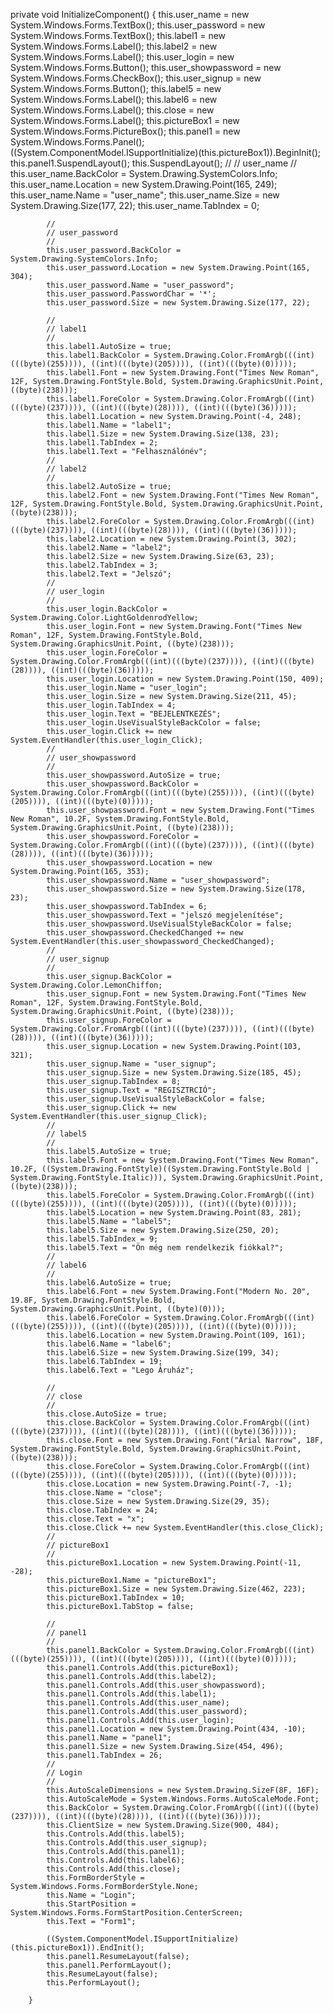  private void InitializeComponent()
        {
            this.user_name = new System.Windows.Forms.TextBox();
            this.user_password = new System.Windows.Forms.TextBox();
            this.label1 = new System.Windows.Forms.Label();
            this.label2 = new System.Windows.Forms.Label();
            this.user_login = new System.Windows.Forms.Button();
            this.user_showpassword = new System.Windows.Forms.CheckBox();
            this.user_signup = new System.Windows.Forms.Button();
            this.label5 = new System.Windows.Forms.Label();
            this.label6 = new System.Windows.Forms.Label();
            this.close = new System.Windows.Forms.Label();
            this.pictureBox1 = new System.Windows.Forms.PictureBox();
            this.panel1 = new System.Windows.Forms.Panel();
            ((System.ComponentModel.ISupportInitialize)(this.pictureBox1)).BeginInit();
            this.panel1.SuspendLayout();
            this.SuspendLayout();
            // 
            // user_name
            // 
            this.user_name.BackColor = System.Drawing.SystemColors.Info;
            this.user_name.Location = new System.Drawing.Point(165, 249);
            this.user_name.Name = "user_name";
            this.user_name.Size = new System.Drawing.Size(177, 22);
            this.user_name.TabIndex = 0;
           
            // 
            // user_password
            // 
            this.user_password.BackColor = System.Drawing.SystemColors.Info;
            this.user_password.Location = new System.Drawing.Point(165, 304);
            this.user_password.Name = "user_password";
            this.user_password.PasswordChar = '*';
            this.user_password.Size = new System.Drawing.Size(177, 22);
            
            // 
            // label1
            // 
            this.label1.AutoSize = true;
            this.label1.BackColor = System.Drawing.Color.FromArgb(((int)(((byte)(255)))), ((int)(((byte)(205)))), ((int)(((byte)(0)))));
            this.label1.Font = new System.Drawing.Font("Times New Roman", 12F, System.Drawing.FontStyle.Bold, System.Drawing.GraphicsUnit.Point, ((byte)(238)));
            this.label1.ForeColor = System.Drawing.Color.FromArgb(((int)(((byte)(237)))), ((int)(((byte)(28)))), ((int)(((byte)(36)))));
            this.label1.Location = new System.Drawing.Point(-4, 248);
            this.label1.Name = "label1";
            this.label1.Size = new System.Drawing.Size(138, 23);
            this.label1.TabIndex = 2;
            this.label1.Text = "Felhasználónév";
            // 
            // label2
            // 
            this.label2.AutoSize = true;
            this.label2.Font = new System.Drawing.Font("Times New Roman", 12F, System.Drawing.FontStyle.Bold, System.Drawing.GraphicsUnit.Point, ((byte)(238)));
            this.label2.ForeColor = System.Drawing.Color.FromArgb(((int)(((byte)(237)))), ((int)(((byte)(28)))), ((int)(((byte)(36)))));
            this.label2.Location = new System.Drawing.Point(3, 302);
            this.label2.Name = "label2";
            this.label2.Size = new System.Drawing.Size(63, 23);
            this.label2.TabIndex = 3;
            this.label2.Text = "Jelszó";
            // 
            // user_login
            // 
            this.user_login.BackColor = System.Drawing.Color.LightGoldenrodYellow;
            this.user_login.Font = new System.Drawing.Font("Times New Roman", 12F, System.Drawing.FontStyle.Bold, System.Drawing.GraphicsUnit.Point, ((byte)(238)));
            this.user_login.ForeColor = System.Drawing.Color.FromArgb(((int)(((byte)(237)))), ((int)(((byte)(28)))), ((int)(((byte)(36)))));
            this.user_login.Location = new System.Drawing.Point(150, 409);
            this.user_login.Name = "user_login";
            this.user_login.Size = new System.Drawing.Size(211, 45);
            this.user_login.TabIndex = 4;
            this.user_login.Text = "BEJELENTKEZÉS";
            this.user_login.UseVisualStyleBackColor = false;
            this.user_login.Click += new System.EventHandler(this.user_login_Click);
            // 
            // user_showpassword
            // 
            this.user_showpassword.AutoSize = true;
            this.user_showpassword.BackColor = System.Drawing.Color.FromArgb(((int)(((byte)(255)))), ((int)(((byte)(205)))), ((int)(((byte)(0)))));
            this.user_showpassword.Font = new System.Drawing.Font("Times New Roman", 10.2F, System.Drawing.FontStyle.Bold, System.Drawing.GraphicsUnit.Point, ((byte)(238)));
            this.user_showpassword.ForeColor = System.Drawing.Color.FromArgb(((int)(((byte)(237)))), ((int)(((byte)(28)))), ((int)(((byte)(36)))));
            this.user_showpassword.Location = new System.Drawing.Point(165, 353);
            this.user_showpassword.Name = "user_showpassword";
            this.user_showpassword.Size = new System.Drawing.Size(178, 23);
            this.user_showpassword.TabIndex = 6;
            this.user_showpassword.Text = "jelszó megjelenítése";
            this.user_showpassword.UseVisualStyleBackColor = false;
            this.user_showpassword.CheckedChanged += new System.EventHandler(this.user_showpassword_CheckedChanged);
            // 
            // user_signup
            // 
            this.user_signup.BackColor = System.Drawing.Color.LemonChiffon;
            this.user_signup.Font = new System.Drawing.Font("Times New Roman", 12F, System.Drawing.FontStyle.Bold, System.Drawing.GraphicsUnit.Point, ((byte)(238)));
            this.user_signup.ForeColor = System.Drawing.Color.FromArgb(((int)(((byte)(237)))), ((int)(((byte)(28)))), ((int)(((byte)(36)))));
            this.user_signup.Location = new System.Drawing.Point(103, 321);
            this.user_signup.Name = "user_signup";
            this.user_signup.Size = new System.Drawing.Size(185, 45);
            this.user_signup.TabIndex = 8;
            this.user_signup.Text = "REGISZTRCIÓ";
            this.user_signup.UseVisualStyleBackColor = false;
            this.user_signup.Click += new System.EventHandler(this.user_signup_Click);
            // 
            // label5
            // 
            this.label5.AutoSize = true;
            this.label5.Font = new System.Drawing.Font("Times New Roman", 10.2F, ((System.Drawing.FontStyle)((System.Drawing.FontStyle.Bold | System.Drawing.FontStyle.Italic))), System.Drawing.GraphicsUnit.Point, ((byte)(238)));
            this.label5.ForeColor = System.Drawing.Color.FromArgb(((int)(((byte)(255)))), ((int)(((byte)(205)))), ((int)(((byte)(0)))));
            this.label5.Location = new System.Drawing.Point(83, 281);
            this.label5.Name = "label5";
            this.label5.Size = new System.Drawing.Size(250, 20);
            this.label5.TabIndex = 9;
            this.label5.Text = "Ön még nem rendelkezik fiókkal?";
            // 
            // label6
            // 
            this.label6.AutoSize = true;
            this.label6.Font = new System.Drawing.Font("Modern No. 20", 19.8F, System.Drawing.FontStyle.Bold, System.Drawing.GraphicsUnit.Point, ((byte)(0)));
            this.label6.ForeColor = System.Drawing.Color.FromArgb(((int)(((byte)(255)))), ((int)(((byte)(205)))), ((int)(((byte)(0)))));
            this.label6.Location = new System.Drawing.Point(109, 161);
            this.label6.Name = "label6";
            this.label6.Size = new System.Drawing.Size(199, 34);
            this.label6.TabIndex = 19;
            this.label6.Text = "Lego Áruház";
            
            // 
            // close
            // 
            this.close.AutoSize = true;
            this.close.BackColor = System.Drawing.Color.FromArgb(((int)(((byte)(237)))), ((int)(((byte)(28)))), ((int)(((byte)(36)))));
            this.close.Font = new System.Drawing.Font("Arial Narrow", 18F, System.Drawing.FontStyle.Bold, System.Drawing.GraphicsUnit.Point, ((byte)(238)));
            this.close.ForeColor = System.Drawing.Color.FromArgb(((int)(((byte)(255)))), ((int)(((byte)(205)))), ((int)(((byte)(0)))));
            this.close.Location = new System.Drawing.Point(-7, -1);
            this.close.Name = "close";
            this.close.Size = new System.Drawing.Size(29, 35);
            this.close.TabIndex = 24;
            this.close.Text = "x";
            this.close.Click += new System.EventHandler(this.close_Click);
            // 
            // pictureBox1
            // 
            this.pictureBox1.Location = new System.Drawing.Point(-11, -28);
            this.pictureBox1.Name = "pictureBox1";
            this.pictureBox1.Size = new System.Drawing.Size(462, 223);
            this.pictureBox1.TabIndex = 10;
            this.pictureBox1.TabStop = false;
            
            // 
            // panel1
            // 
            this.panel1.BackColor = System.Drawing.Color.FromArgb(((int)(((byte)(255)))), ((int)(((byte)(205)))), ((int)(((byte)(0)))));
            this.panel1.Controls.Add(this.pictureBox1);
            this.panel1.Controls.Add(this.label2);
            this.panel1.Controls.Add(this.user_showpassword);
            this.panel1.Controls.Add(this.label1);
            this.panel1.Controls.Add(this.user_name);
            this.panel1.Controls.Add(this.user_password);
            this.panel1.Controls.Add(this.user_login);
            this.panel1.Location = new System.Drawing.Point(434, -10);
            this.panel1.Name = "panel1";
            this.panel1.Size = new System.Drawing.Size(454, 496);
            this.panel1.TabIndex = 26;
            // 
            // Login
            // 
            this.AutoScaleDimensions = new System.Drawing.SizeF(8F, 16F);
            this.AutoScaleMode = System.Windows.Forms.AutoScaleMode.Font;
            this.BackColor = System.Drawing.Color.FromArgb(((int)(((byte)(237)))), ((int)(((byte)(28)))), ((int)(((byte)(36)))));
            this.ClientSize = new System.Drawing.Size(900, 484);
            this.Controls.Add(this.label5);
            this.Controls.Add(this.user_signup);
            this.Controls.Add(this.panel1);
            this.Controls.Add(this.label6);
            this.Controls.Add(this.close);
            this.FormBorderStyle = System.Windows.Forms.FormBorderStyle.None;
            this.Name = "Login";
            this.StartPosition = System.Windows.Forms.FormStartPosition.CenterScreen;
            this.Text = "Form1";
            
            ((System.ComponentModel.ISupportInitialize)(this.pictureBox1)).EndInit();
            this.panel1.ResumeLayout(false);
            this.panel1.PerformLayout();
            this.ResumeLayout(false);
            this.PerformLayout();

        }
